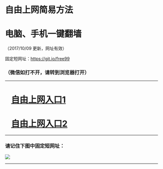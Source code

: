 ﻿# 自由上网简易方法

# 电脑、手机一键翻墙

（2017/10/09 更新，网址有效）

固定短网址：https://git.io/free99

### （微信如打不开，请转到浏览器打开）


***





# &nbsp;&nbsp; <a href="http://ft1408829125.fwq-tz-1001.info/fwqtz01.html?t=100900123857 " target="_blank">自由上网入口1</a>
# &nbsp;&nbsp; <a href="http://ft2446112375.fwq-tz-1002.info/fwqtz02.html?t=100900124585 " target="_blank">自由上网入口2</a>
***

### 请记住下图中固定短网址：

<img src="https://s3-us-west-2.amazonaws.com/fwq-1001/yjfq-20170905okok.png" /> 


***

